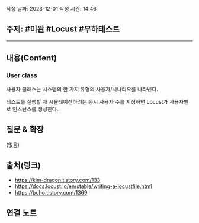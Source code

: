 작성 날짜: 2023-12-01
작성 시간: 14:46

## 주제: #미완 #Locust #부하테스트 

----
## 내용(Content)
### User class
사용자 클래스는 시스템의 한 가지 유형의 사용자/시나리오를 나타낸다.

테스트를 실행할 때 시뮬레이션하려는 동시 사용자 수를 지정하면 Locust가 사용자별로 인스턴스를 생성한다.


## 질문 & 확장

(없음)

## 출처(링크)
- https://kim-dragon.tistory.com/133
- https://docs.locust.io/en/stable/writing-a-locustfile.html
- https://bcho.tistory.com/1369

## 연결 노트










